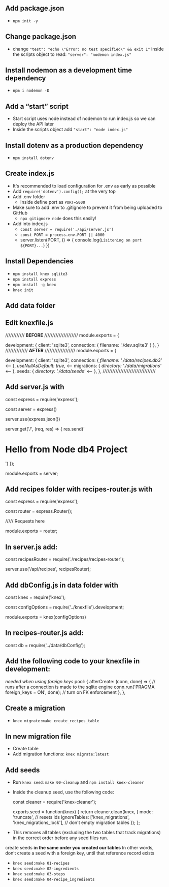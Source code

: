## Add package.json
- `npm init -y`

## Change package.json
- change `"test": "echo \"Error: no test specified\" && exit 1"` inside the scripts object to read: `"server": "nodemon index.js"`

## Install nodemon as a development time dependency
- `npm i nodemon -D`

## Add a “start” script 
- Start script uses node instead of nodemon to run index.js so we can deploy the API later
- Inside the scripts object add `"start": "node index.js"`

## Install dotenv as a production dependency
- `npm install dotenv`

## Create index.js
- It's recommended to load configuration for .env as early as possible
- Add `require('dotenv').config();` at the very top
- Add .env folder
    * Inside define port as `PORT=5000`
- Make sure to add .env to .gitignore to prevent it from being uploaded to GitHub
    * `npx gitignore node` does this easily!
- Add into index.js
    * `const server = require('./api/server.js')`
    * `const PORT = process.env.PORT || 4000`
    *  server.listen(PORT, () => {
            console.log(`Lisitening on port ${PORT}...`)
    })

## Install Dependencies
- `npm install knex sqlite3`
- `npm install express`
- `npm install -g knex`
- `knex init`

## Add data folder

## Edit knexfile.js
//////////// **BEFORE** /////////////////////
module.exports = {

  development: {
    client: 'sqlite3',
    connection: {
      filename: './dev.sqlite3'
    }
  },
}
////////////// **AFTER** ///////////////////
module.exports = {

  development: {
    client: 'sqlite3',
    connection: {
      *filename: './data/recipes.db3'* <--
    },
    *useNullAsDefault: true,* <--
    migrations: {
      *directory: './data/migrations'* <--
    },
    seeds: {
      *directory: './data/seeds'* <--
    },
  },
/////////////////////////////////

## Add server.js with
const express = require('express');

const server = express()

server.use(express.json())

server.get('/', (req, res) => {
    res.send('<h1>Hello from Node db4 Project</h1>')
});

module.exports = server;

## Add recipes folder with recipes-router.js with
const express = require('express');

const router = express.Router();

///// Requests here

module.exports = router;

## In server.js add:
const recipesRouter = require('./recipes/recipes-router');

server.use('/api/recipes', recipesRouter);

## Add dbConfig.js in data folder with
const knex = require('knex');

const configOptions = require('../knexfile').development;

module.exports = knex(configOptions)

## In recipes-router.js add:
const db = require('../data/dbConfig');

## Add the following code to your knexfile in development:
*needed when using foreign keys*
  pool: {
    afterCreate: (conn, done) => {
      // runs after a connection is made to the sqlite engine
      conn.run('PRAGMA foreign_keys = ON', done); // turn on FK enforcement
    },
  },

## Create a migration
- `knex migrate:make create_recipes_table`

## In new migration file
- Create table
- Add migration functions: `knex migrate:latest`

## Add seeds
- Run `knex seed:make 00-cleanup` and `npm install knex-cleaner`
- Inside the cleanup seed, use the following code:

    const cleaner = require('knex-cleaner');

    exports.seed = function(knex) {
    return cleaner.clean(knex, {
        mode: 'truncate', // resets ids
        ignoreTables: ['knex_migrations', 'knex_migrations_lock'], // don't empty migration tables
    });
    };

- This removes all tables (excluding the two tables that track migrations) in the correct order before any seed files run.

create seeds **in the same order you created our tables** 
In other words, don’t create a seed with a foreign key, until that reference record exists

- `knex seed:make 01-recipes`
- `knex seed:make 02-ingredients`
- `knex seed:make 03-steps`
- `knex seed:make 04-recipe_ingredients`